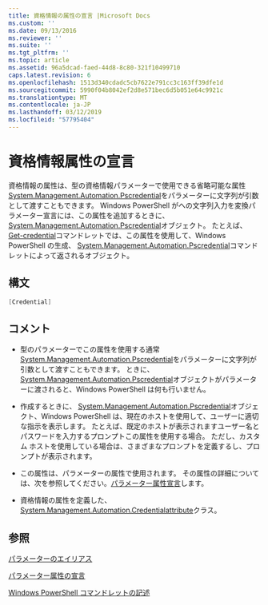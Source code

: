 ```yaml
---
title: 資格情報の属性の宣言 |Microsoft Docs
ms.custom: ''
ms.date: 09/13/2016
ms.reviewer: ''
ms.suite: ''
ms.tgt_pltfrm: ''
ms.topic: article
ms.assetid: 96a5dcad-faed-44d8-8c80-321f10499710
caps.latest.revision: 6
ms.openlocfilehash: 1513d340cdadc5cb7622e791cc3c163ff39dfe1d
ms.sourcegitcommit: 5990f04b8042ef2d8e571bec6d5b051e64c9921c
ms.translationtype: MT
ms.contentlocale: ja-JP
ms.lasthandoff: 03/12/2019
ms.locfileid: "57795404"
---
```

# <a name="credential-attribute-declaration"></a>資格情報属性の宣言

資格情報の属性は、型の資格情報パラメーターで使用できる省略可能な属性[System.Management.Automation.Pscredential](/dotnet/api/System.Management.Automation.PSCredential)をパラメーターに文字列が引数として渡すこともできます。 Windows PowerShell がへの文字列入力を変換パラメーター宣言には、この属性を追加するときに、 [System.Management.Automation.Pscredential](/dotnet/api/System.Management.Automation.PSCredential)オブジェクト。 たとえば、 [Get-credential](/powershell/module/Microsoft.PowerShell.Security/Get-Credential)コマンドレットでは、この属性を使用して、Windows PowerShell の生成、 [System.Management.Automation.Pscredential](/dotnet/api/System.Management.Automation.PSCredential)コマンドレットによって返されるオブジェクト。

## <a name="syntax"></a>構文

```csharp
[Credential]
```

## <a name="remarks"></a>コメント

- 型のパラメーターでこの属性を使用する通常[System.Management.Automation.Pscredential](/dotnet/api/System.Management.Automation.PSCredential)をパラメーターに文字列が引数として渡すこともできます。 ときに、 [System.Management.Automation.Pscredential](/dotnet/api/System.Management.Automation.PSCredential)オブジェクトがパラメーターに渡されると、Windows PowerShell は何も行いません。

- 作成するときに、 [System.Management.Automation.Pscredential](/dotnet/api/System.Management.Automation.PSCredential)オブジェクト、Windows PowerShell は、現在のホストを使用して、ユーザーに適切な指示を表示します。 たとえば、既定のホストが表示されますユーザー名とパスワードを入力するプロンプトこの属性を使用する場合。 ただし、カスタム ホストを使用している場合は、さまざまなプロンプトを定義するし、プロンプトが表示されます。

- この属性は、パラメーターの属性で使用されます。 その属性の詳細については、次を参照してください。[パラメーター属性宣言](./parameter-attribute-declaration.md)します。

- 資格情報の属性を定義した、 [System.Management.Automation.Credentialattribute](/dotnet/api/System.Management.Automation.CredentialAttribute)クラス。

## <a name="see-also"></a>参照

[パラメーターのエイリアス](./parameter-aliases.md)

[パラメーター属性の宣言](./parameter-attribute-declaration.md)

[Windows PowerShell コマンドレットの記述](./writing-a-windows-powershell-cmdlet.md)
